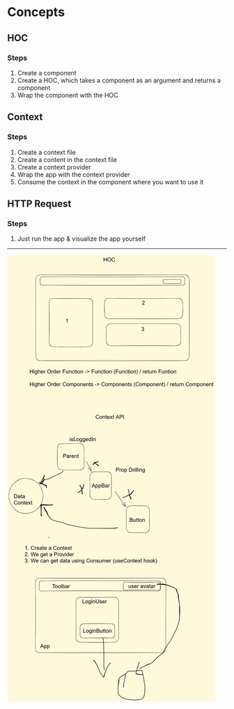 # Concepts

## HOC

### Steps

1. Create a component
2. Create a HOC, which takes a component as an argument and returns a component
3. Wrap the component with the HOC

## Context

### Steps

1. Create a context file
2. Create a content in the context file
3. Create a context provider
4. Wrap the app with the context provider
5. Consume the context in the component where you want to use it

## HTTP Request

### Steps

1. Just run the app & visualize the app yourself

<hr />

![concepts image](concepts.png)

